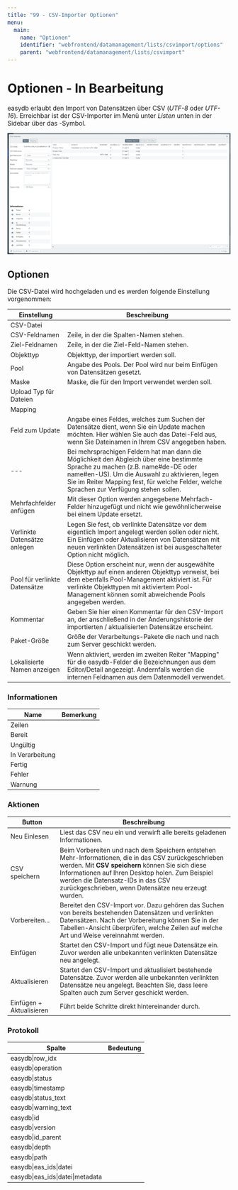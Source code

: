 ```yaml
---
title: "99 - CSV-Importer Optionen"
menu:
  main:
    name: "Optionen"
    identifier: "webfrontend/datamanagement/lists/csvimport/options"
    parent: "webfrontend/datamanagement/lists/csvimport"
---
```

# Optionen - In Bearbeitung

easydb erlaubt den Import von Datensätzen über CSV (*UTF-8* oder *UTF-16*). Erreichbar ist der CSV-Importer im Menü unter *Listen* unten in der Sidebar über das <i class="fa fa-cog"></i>-Symbol.

![CSV-Importer](csv_importer.png)



## Optionen

Die CSV-Datei wird hochgeladen und es werden folgende Einstellung vorgenommen:

| Einstellung                   | Beschreibung                                                 |
| ----------------------------- | ------------------------------------------------------------ |
| CSV-Datei                     |                                                              |
| CSV-Feldnamen                 | Zeile, in der die Spalten-Namen stehen.                      |
| Ziel-Feldnamen                | Zeile, in der die Ziel-Feld-Namen stehen.                    |
| Objekttyp                     | Objekttyp, der importiert werden soll.                       |
| Pool                          | Angabe des Pools. Der Pool wird nur beim Einfügen von Datensätzen gesetzt. |
| Maske                         | Maske, die für den Import verwendet werden soll.             |
| Upload Typ für Dateien        |                                                              |
| Mapping                       |                                                              |
| Feld zum Update               | Angabe eines Feldes, welches zum Suchen der Datensätze dient, wenn Sie ein Update machen möchten. Hier wählen Sie auch das Datei-Feld aus, wenn Sie Dateinamen in Ihrem CSV angegeben haben. |
| ---                           | Bei mehrsprachigen Feldern hat man dann die Möglichkeit den Abgleich über eine bestimmte Sprache zu machen (z.B. name#de-DE oder name#en-US). Um die Auswahl zu aktivieren, legen Sie im Reiter Mapping fest, für welche Felder, welche Sprachen zur Verfügung stehen sollen. |
| Mehrfachfelder anfügen        | Mit dieser Option werden angegebene Mehrfach-Felder hinzugefügt und nicht wie gewöhnlicherweise bei einem Update ersetzt. |
| Verlinkte Datensätze anlegen  | Legen Sie fest, ob verlinkte Datensätze vor dem eigentlich Import angelegt werden sollen oder nicht. Ein Einfügen oder Aktualisieren von Datensätzen mit neuen verlinkten Datensätzen ist bei ausgeschalteter Option nicht möglich. |
| Pool für verlinkte Datensätze | Diese Option erscheint nur, wenn der ausgewählte Objekttyp auf einen anderen Objekttyp verweist, bei dem ebenfalls Pool-Management aktiviert ist. Für verlinkte Objekttypen mit aktiviertem Pool-Management können somit abweichende Pools angegeben werden. |
| Kommentar                     | Geben Sie hier einen Kommentar für den CSV-Import an, der anschließend in der Änderungshistorie der importierten / aktualisierten Datensätze erscheint. |
| Paket-Größe                   | Größe der Verarbeitungs-Pakete die nach und nach zum Server geschickt werden. |
| Lokalisierte Namen anzeigen   | Wenn aktiviert, werden im zweiten Reiter "Mapping" für die easydb-Felder die Bezeichnungen aus dem Editor/Detail angezeigt. Andernfalls werden die internen Feldnamen aus dem Datenmodell verwendet. |



### Informationen

| Name            | Bemerkung |
| --------------- | --------- |
| Zeilen          |           |
| Bereit          |           |
| Ungültig        |           |
| In Verarbeitung |           |
| Fertig          |           |
| Fehler          |           |
| Warnung         |           |



### Aktionen

| Button                   | Beschreibung                                                 |
| ------------------------ | ------------------------------------------------------------ |
| Neu Einlesen             | Liest das CSV neu ein und verwirft alle bereits geladenen Informationen. |
| CSV speichern            | Beim Vorbereiten und nach dem Speichern entstehen Mehr-Informationen, die in das CSV zurückgeschrieben werden. Mit **CSV speichern** können Sie sich diese Informationen auf Ihren Desktop holen. Zum Beispiel werden die Datensatz-IDs in das CSV zurückgeschrieben, wenn Datensätze neu erzeugt wurden. |
| Vorbereiten...           | Bereitet den CSV-Import vor. Dazu gehören das Suchen von bereits bestehenden Datensätzen und verlinkten Datensätzen. Nach der Vorbereitung können Sie in der Tabellen-Ansicht überprüfen, welche Zeilen auf welche Art und Weise vereinnahmt werden. |
| Einfügen                 | Startet den CSV-Import und fügt neue Datensätze ein. Zuvor werden alle unbekannten verlinkten Datensätze neu angelegt. |
| Aktualisieren            | Startet den CSV-Import und aktualisiert bestehende Datensätze. Zuvor werden alle unbekannten verlinkten Datensätze neu angelegt. Beachten Sie, dass leere Spalten auch zum Server geschickt werden. |
| Einfügen + Aktualisieren | Führt beide Schritte direkt hintereinander durch.            |



### Protokoll

| Spalte                           | Bedeutung |
| -------------------------------- | --------- |
| easydb\|row_idx                  |           |
| easydb\|operation                |           |
| easydb\|status                   |           |
| easydb\|timestamp                |           |
| easydb\|status_text              |           |
| easydb\|warning_text             |           |
| easydb\|id                       |           |
| easydb\|version                  |           |
| easydb\|id_parent                |           |
| easydb\|depth                    |           |
| easydb\|path                     |           |
| easydb\|eas_ids\|datei           |           |
| easydb\|eas_ids\|datei\|metadata |           |

